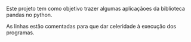 Este projeto tem como objetivo trazer algumas aplicaçãoes da biblioteca pandas no python.

As linhas estão comentadas para que dar celeridade à execução dos programas.

